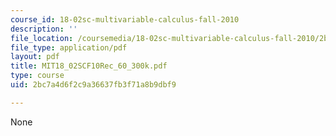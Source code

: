 ```yaml
---
course_id: 18-02sc-multivariable-calculus-fall-2010
description: ''
file_location: /coursemedia/18-02sc-multivariable-calculus-fall-2010/2bc7a4d6f2c9a36637fb3f71a8b9dbf9_MIT18_02SCF10Rec_60_300k.pdf
file_type: application/pdf
layout: pdf
title: MIT18_02SCF10Rec_60_300k.pdf
type: course
uid: 2bc7a4d6f2c9a36637fb3f71a8b9dbf9

---
```

None